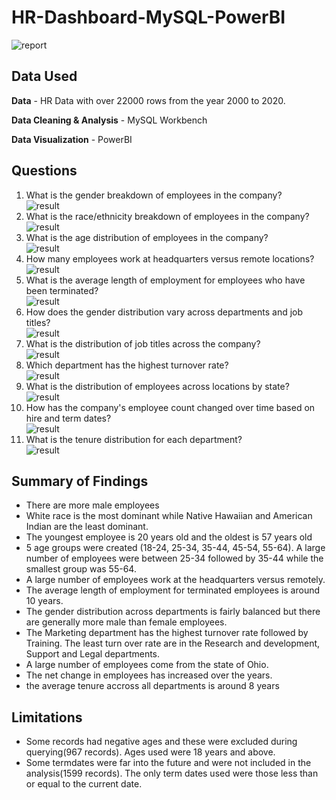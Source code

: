 # HR-Dashboard-MySQL-PowerBI <br/>
![report](../main/Images/Report.png)



## Data Used

**Data** - HR Data with over 22000 rows from the year 2000 to 2020.

**Data Cleaning & Analysis** - MySQL Workbench

**Data Visualization** - PowerBI

## Questions

1. What is the gender breakdown of employees in the company? <br/>
![result](../main/Images/1.png)
2. What is the race/ethnicity breakdown of employees in the company? <br/>
![result](../main/Images/2.png)
3. What is the age distribution of employees in the company?<br/>
![result](../main/Images/3.png)
4. How many employees work at headquarters versus remote locations?<br/>
![result](../main/Images/4.png)
5. What is the average length of employment for employees who have been terminated?<br/>
![result](../main/Images/5.png)
6. How does the gender distribution vary across departments and job titles?<br/>
![result](../main/Images/6.jpg)
7. What is the distribution of job titles across the company?<br/>
![result](../main/Images/7.jpg)
8. Which department has the highest turnover rate?<br/>
![result](../main/Images/8.png)
9. What is the distribution of employees across locations by state?<br/>
![result](../main/Images/9.jpg)
10. How has the company's employee count changed over time based on hire and term dates?<br/>
![result](../main/Images/10.png)
11. What is the tenure distribution for each department?<br/>
![result](../main/Images/11.png)

## Summary of Findings
 - There are more male employees
 - White race is the most dominant while Native Hawaiian and American Indian are the least dominant.
 - The youngest employee is 20 years old and the oldest is 57 years old
 - 5 age groups were created (18-24, 25-34, 35-44, 45-54, 55-64). A large number of employees were between 25-34 followed by 35-44 while the smallest group was 55-64.
 - A large number of employees work at the headquarters versus remotely.
 - The average length of employment for terminated employees is around 10 years.
 - The gender distribution across departments is fairly balanced but there are generally more male than female employees.
 - The Marketing department has the highest turnover rate followed by Training. The least turn over rate are in the Research and development, Support and Legal departments.
 - A large number of employees come from the state of Ohio.
 - The net change in employees has increased over the years.
 - the average tenure accross all departments is around 8 years


## Limitations

- Some records had negative ages and these were excluded during querying(967 records). Ages used were 18 years and above.
- Some termdates were far into the future and were not included in the analysis(1599 records). The only term dates used were those less than or equal to the current date.
